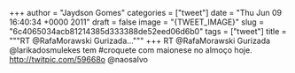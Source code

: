 
+++
author = "Jaydson Gomes"
categories = ["tweet"]
date = "Thu Jun 09 16:40:34 +0000 2011"
draft = false
image = "{TWEET_IMAGE}"
slug = "6c4065034acb81214385d333388de52eed06d6b0"
tags = ["tweet"]
title = """RT @RafaMorawski Gurizada..."""
+++
RT @RafaMorawski Gurizada @larikadosmulekes tem #croquete com maionese no almoço hoje. http://twitpic.com/59668o @naosalvo
